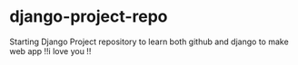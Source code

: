 # django-project-repo
Starting Django Project repository to learn both github and django to make web app !!i love you !!

